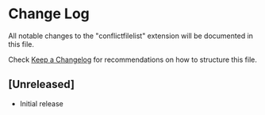 # Change Log

All notable changes to the "conflictfilelist" extension will be documented in this file.

Check [Keep a Changelog](http://keepachangelog.com/) for recommendations on how to structure this file.

## [Unreleased]

- Initial release